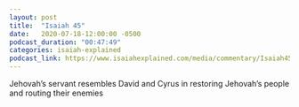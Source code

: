```yaml
---
layout: post
title:  "Isaiah 45"
date:   2020-07-18-12:00:00 -0500
podcast_duration: "00:47:49"
categories: isaiah-explained
podcast_link: https://www.isaiahexplained.com/media/commentary/Isaiah45.mp3
---
```

Jehovah’s servant resembles David and Cyrus in restoring Jehovah’s people and routing their enemies
